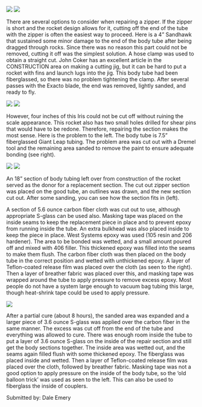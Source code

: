 ![](/images/zipperfix6.jpg) ![](/images/zipperfix7.jpg)

There are several options to consider when repairing a zipper. If the zipper is short and the rocket design allows for it, cutting off the end of the tube with the zipper is often the easiest way to proceed. Here is a 4” Sandhawk that sustained some minor damage to the end of the body tube after being dragged through rocks. Since there was no reason this part could not be removed, cutting it off was the simplest solution. A hose clamp was used to obtain a straight cut. John Coker has an excellent article in the CONSTRUCTION area on making a cutting jig, but it can be hard to put a rocket with fins and launch lugs into the jig. This body tube had been fiberglassed, so there was no problem tightening the clamp. After several passes with the Exacto blade, the end was removed, lightly sanded, and ready to fly.

![](/images/zipperfix1.jpg) ![](/images/zipperfix2.jpg)

However, four inches of this Iris could not be cut off without ruining the scale appearance. This rocket also has two small holes drilled for shear pins that would have to be redone. Therefore, repairing the section makes the most sense. Here is the problem to the left. The body tube is 7.5” fiberglassed Giant Leap tubing. The problem area was cut out with a Dremel tool and the remaining area sanded to remove the paint to ensure adequate bonding (see right).

![](/images/zipperfix3.jpg) ![](/images/zipperfix4.jpg)

An 18” section of body tubing left over from construction of the rocket served as the donor for a replacement section. The cut out zipper section was placed on the good tube, an outlines was drawn, and the new section cut out. After some sanding, you can see how the section fits in (left).

A section of 5.6 ounce carbon fiber cloth was cut out to use, although appropriate S-glass can be used also. Masking tape was placed on the inside seams to keep the replacement piece in place and to prevent epoxy from running inside the tube. An extra bulkhead was also placed inside to keep the piece in place. West Systems epoxy was used (105 resin and 206 hardener). The area to be bonded was wetted, and a small amount poured off and mixed with 406 filler. This thickened epoxy was filled into the seams to make them flush. The carbon fiber cloth was then placed on the body tube in the correct position and wetted with unthickened epoxy. A layer of Teflon-coated release film was placed over the cloth (as seen to the right). Then a layer of breather fabric was placed over this, and masking tape was wrapped around the tube to apply pressure to remove excess epoxy. Most people do not have a system large enough to vacuum bag tubing this large, though heat-shrink tape could be used to apply pressure.

![](/images/zipperfix5.jpg)

After a partial cure (about 8 hours), the sanded area was expanded and a larger piece of 3.6 ounce S-glass was applied over the carbon fiber in the same manner. The excess was cut off from the end of the tube and everything was allowed to cure. There was enough room inside the tube to put a layer of 3.6 ounce S-glass on the inside of the repair section and still get the body sections together. The inside area was wetted out, and the seams again filled flush with some thickened epoxy. The fiberglass was placed inside and wetted. Then a layer of Teflon-coated release film was placed over the cloth, followed by breather fabric. Masking tape was not a good option to apply pressure on the inside of the body tube, so the ‘old balloon trick’ was used as seen to the left. This can also be used to fiberglass the inside of couplers.

Submitted by: Dale Emery

